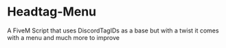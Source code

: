 # Headtag-Menu
A FiveM Script that uses DiscordTagIDs as a base but with a twist it comes with a menu and much more to improve
